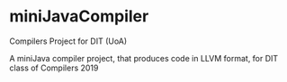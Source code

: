 # miniJavaCompiler
Compilers Project for DIT (UoA)

A miniJava compiler project, that produces code in LLVM format, for DIT class of Compilers 2019
